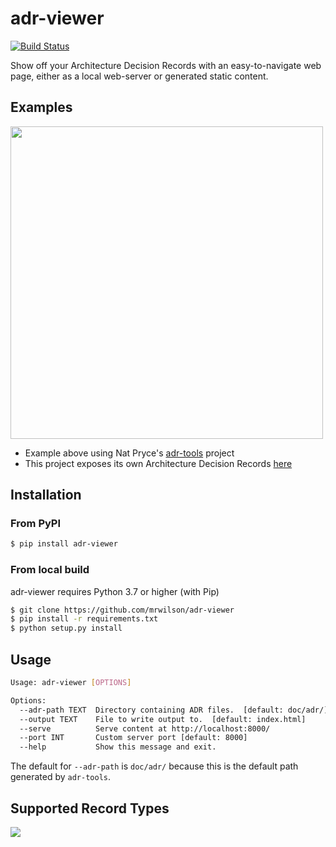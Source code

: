 # adr-viewer

[![Build Status](https://travis-ci.org/mrwilson/adr-viewer.svg?branch=master)](https://travis-ci.org/mrwilson/adr-viewer)

Show off your Architecture Decision Records with an easy-to-navigate web page, either as a local web-server or generated static content.

## Examples

<img src="https://github.com/mrwilson/adr-viewer/raw/master/images/example.png" height="500px"/>

* Example above using Nat Pryce's [adr-tools](https://github.com/npryce/adr-tools) project
* This project exposes its own Architecture Decision Records [here](https://mrwilson.github.io/adr-viewer/index.html)

## Installation

### From PyPI

```bash
$ pip install adr-viewer
```

### From local build

adr-viewer requires Python 3.7 or higher (with Pip)

```bash
$ git clone https://github.com/mrwilson/adr-viewer
$ pip install -r requirements.txt
$ python setup.py install
```

## Usage

```bash
Usage: adr-viewer [OPTIONS]

Options:
  --adr-path TEXT  Directory containing ADR files.  [default: doc/adr/]
  --output TEXT    File to write output to.  [default: index.html]
  --serve          Serve content at http://localhost:8000/
  --port INT       Custom server port [default: 8000]
  --help           Show this message and exit.
```

The default for `--adr-path` is `doc/adr/` because this is the default path generated by `adr-tools`.

## Supported Record Types

<img src="https://github.com/mrwilson/adr-viewer/raw/master/images/record_types.png"/>
